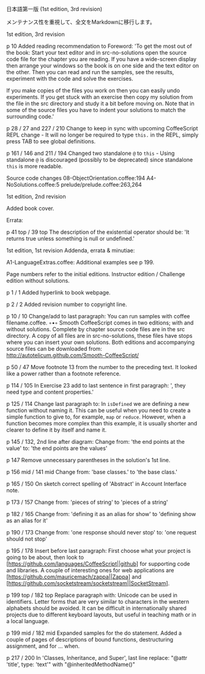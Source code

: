 日本語第一版 (1st edition, 3rd revision)

メンテナンス性を重視して、全文をMarkdownに移行します。


1st edition, 3rd revision

p 10
Added reading recommendation to Foreword:
'To get the most out of the book: Start your text editor and in src-no-solutions open the source code file for the chapter you are reading. If you have a wide-screen display then arrange your windows so the book is on one side and the text editor on the other. Then you can read and run the samples, see the results, experiment with the code and solve the exercises.

If you make copies of the files you work on then you can easily undo experiments. If you get stuck with an exercise then copy my solution from the file in the src directory and study it a bit before moving on. Note that in some of the source files you have to indent your solutions to match the surrounding code.'

p 28 / 27 and 227 / 210
Change to keep in sync with upcoming CoffeeScript REPL change - It will no longer be required to type `this.` in the REPL, simply press TAB to see global definitions.

p 161 / 146 and 211 / 194
Changed two standalone `@` to `this` - Using standalone `@` is discouraged (possibly to be deprecated) since standalone `this` is more readable.

Source code changes
    08-ObjectOrientation.coffee:194
    A4-NoSolutions.coffee:5
    prelude/prelude.coffee:263,264



1st edition, 2nd revision

Added book cover.

Errata:

p 41 top / 39 top
The description of the existential operator should be:
'It returns true unless something is null or undefined.'



1st edition, 1st revision
Addenda, errata & minutiae:

A1-LanguageExtras.coffee: Additional examples see p 199.

Page numbers refer to the initial editions.
Instructor edition / Challenge edition without solutions.

p 1 / 1
  Added hyperlink to book webpage.

p 2 / 2
  Added revision number to copyright line.

p 10 / 10
  Change/add to last paragraph:
You can run samples with coffee filename.coffee.
  ◦•◦
Smooth CoffeeScript comes in two editions; with and without solutions. Complete by chapter source code files are in the src directory. A copy of all files are in src-no-solutions, these files have stops where you can insert your own solutions.
Both editions and accompanying source files can be downloaded from:
http://autotelicum.github.com/Smooth-CoffeeScript/

p 50 / 47
  Move footnote 13 from the number to the preceding text. It looked like a power rather than a footnote reference.

p 114 / 105
  In Exercise 23 add to last sentence in first paragraph: ', they need type and content properties.'

p 125 / 114
  Change last paragraph to:
In `isDefined` we are defining a new function without naming it. This can be useful when you need to create a simple function to give to, for example, `map` or `reduce`. However, when a function becomes more complex than this example, it is usually shorter and clearer to define it by itself and name it.

p 145 / 132, 2nd line after diagram:
  Change from: 'the end points at the value' to: 'the end points are the values'

p 147
  Remove unnecessary parentheses in the solution's 1st line.

p 156 mid / 141 mid
  Change from: 'base classes.' to 'the base class.'

p 165 / 150
  On sketch correct spelling of 'Abstract' in Account Interface note.

p 173 / 157
  Change from: 'pieces of string' to 'pieces of a string'

p 182 / 165
  Change from: 'defining it as an alias for show' to 'defining show as an alias for it'

p 190 / 173
  Change from: 'one response should never stop' to: 'one request should not stop'

p 195 / 178
  Insert before last paragraph:
First choose what your project is going to be about, then look to [https://github.com/languages/CoffeeScript||github] for supporting code and libraries. A couple of interesting ones for web applications are [https://github.com/mauricemach/zappa||Zappa] and [https://github.com/socketstream/socketstream||SocketStream].

p 199 top / 182 top
  Replace paragraph with:
Unicode can be used in identifiers. Letter forms that are very similar to characters in the western alphabets should be avoided. It can be difficult in internationally shared projects due to different keyboard layouts, but useful in teaching math or in a local language.

p 199 mid / 182 mid
  Expanded samples for the do statement. Added a couple of pages of descriptions of bound functions, destructuring assignment, and for ... when.

p 217 / 200
  In 'Classes, Inheritance, and Super', last line replace: "@attr 'title', type: 'text'" with "@inheritedMethodName()"

